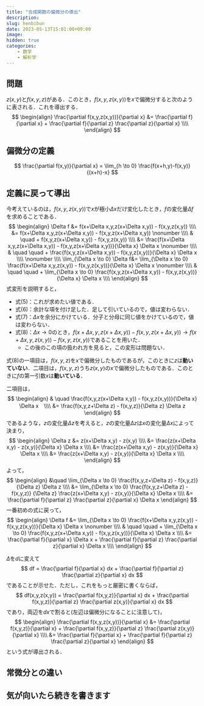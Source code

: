 ```yaml
---
title: "合成関数の偏微分の導出"
description: 
slug: henbibun
date: 2023-05-13T15:01:00+09:00
image: 
hidden: true
categories:
    - 数学
    - 解析学
---
```


## 問題
$z(x,y)$と$f(x,y,z)$がある．このとき，$f(x,y,z(x,y))$を$x$で偏微分すると次のように表される．これを導出する．
$$
\begin{align}
\frac{\partial f(x,y,z(x,y))}{\partial x} &= \frac{\partial f}{\partial x} + \frac{\partial f}{\partial z} \frac{\partial z}{\partial x} \\\\
\end{align}
$$


## 偏微分の定義
$$
\frac{\partial f(x,y)}{\partial x} = \lim_{h \to 0} \frac{f(x+h,y)-f(x,y)}{(x+h)-x}
$$

## 定義に戻って導出
今考えているのは，$f(x,y,z(x,y))$で$x$が極小$\Delta x$だけ変化したとき，$f$の変化量$\Delta f$を求めることである．
$$
\begin{align}
\Delta f &= f(x+\Delta x,y,z(x+\Delta x,y)) - f(x,y,z(x,y)) \\\\
&= f(x+\Delta x,y,z(x+\Delta x,y)) - f(x,y,z(x+\Delta x,y)) \nonumber
\\\\ & \quad + f(x,y,z(x+\Delta x,y)) - f(x,y,z(x,y))
\\\\ &= \frac{f(x+\Delta x,y,z(x+\Delta x,y)) - f(x,y,z(x+\Delta x,y))}{\Delta x} \Delta x \nonumber
\\\\ & \quad \quad +  \frac{f(x,y,z(x+\Delta x,y)) - f(x,y,z(x,y))}{\Delta x} \Delta x \\\\
\nonumber \\\\
\lim_{\Delta x \to 0} \Delta f&= \lim_{\Delta x \to 0} \frac{f(x+\Delta x,y,z(x,y)) - f(x,y,z(x,y))}{\Delta x} \Delta x \nonumber
\\\\ & \quad \quad + \lim_{\Delta x \to 0} \frac{f(x,y,z(x+\Delta x,y)) - f(x,y,z(x,y))}{\Delta x} \Delta x \\\\
\end{align}
$$
式変形を説明すると，
- 式$(5)$：これが求めたい値である．
- 式$(6)$：余計な項を付け足した．足して引いているので，値は変わらない．
- 式$(7)$：$\Delta x$を余分にかけている．分子と分母に同じ値をかけているので，値は変わらない．
- 式$(8)$：$\Delta x\to 0$のとき，$f(x+\Delta x,y,z(x+\Delta x,y))-f(x,y,z(x+\Delta x,y)) \to f(x+\Delta x,y,z(x,y))-f(x,y,z(x,y))$であることを用いた．
    - この後のこの項の扱われ方を見ると，この変形は問題ない．

式$(8)$の一項目は，$f(x,y,z)$を$x$で偏微分したものであるが，このときに$z$は**動いていない**．二項目は，$f(x,y,z)$うち$z(x,y)$の$x$で偏微分したものである．このときに$f$の第一引数$x$は**動いている**．

二項目は，
$$
\begin{align}
& \quad \frac{f(x,y,z(x+\Delta x,y)) - f(x,y,z(x,y))}{\Delta x} \Delta x　\\\\
&= \frac{f(x,y,z+\Delta z) - f(x,y,z)}{\Delta z} \Delta z
\end{align}
$$
であるような，$z$の変化量$\Delta z$を考えると，$z$の変化量$\Delta z$は$x$の変化量$\Delta x$によって決まり，
$$
\begin{align}
\Delta z &= z(x+\Delta x,y) - z(x,y) \\\\
&= \frac{z(x+\Delta x,y) - z(x,y)}{\Delta x} \Delta x \\\\
&=  \frac{z(x+\Delta x,y) - z(x,y)}{\Delta x} \Delta x \\\\
&=  \frac{z(x+\Delta x,y) - z(x,y)}{\Delta x} \Delta x \\\\
\end{align}
$$
よって，
$$
\begin{align}
&\quad \lim_{\Delta x \to 0} \frac{f(x,y,z+\Delta z) - f(x,y,z)}
{\Delta z} \Delta z 
\\\\ &=
\lim_{\Delta x \to 0} \frac{f(x,y,z+\Delta z) - f(x,y,z)}
{\Delta z} \frac{z(x+\Delta x,y) - z(x,y)}{\Delta x} \Delta x \\\\
&=
\frac{\partial f}{\partial z} \frac{\partial z}{\partial x} \Delta x
\end{align}
$$
一番初めの式に戻って，
$$
\begin{align}
\Delta f &= \lim_{\Delta x \to 0} \frac{f(x+\Delta x,y,z(x,y)) - f(x,y,z(x,y))}{\Delta x} \Delta x \nonumber
\\\\ & \quad \quad + \lim_{\Delta x \to 0} \frac{f(x,y,z(x+\Delta x,y)) - f(x,y,z(x,y))}{\Delta x} \Delta x \\\\
&= \frac{\partial f}{\partial x} \Delta x + \frac{\partial f}{\partial z} \frac{\partial z}{\partial x} \Delta x \\\\
\end{align}
$$

$\Delta$を$d$に変えて
$$
df = \frac{\partial f}{\partial x} dx + \frac{\partial f}{\partial z} \frac{\partial z}{\partial x} dx
$$
であることが示せた．ただし，これをもっと厳密に書くならば，
$$
df(x,y,z(x,y)) = \frac{\partial f(x,y,z)}{\partial x} dx + \frac{\partial f(x,y,z)}{\partial z} \frac{\partial z(x,y)}{\partial x} dx
$$
であり，両辺を$dx$で割ると(左辺は偏微分になることに注意して)，
$$
\begin{align}
\frac{\partial f(x,y,z(x,y))}{\partial x} &= \frac{\partial f(x,y,z)}{\partial x} + \frac{\partial f(x,y,z)}{\partial z} \frac{\partial z(x,y)}{\partial x} \\\\
&= \frac{\partial f}{\partial x} + \frac{\partial f}{\partial z} \frac{\partial z}{\partial x}
\end{align}
$$
という式が導出される．

## 常微分との違い

## 気が向いたら続きを書きます
